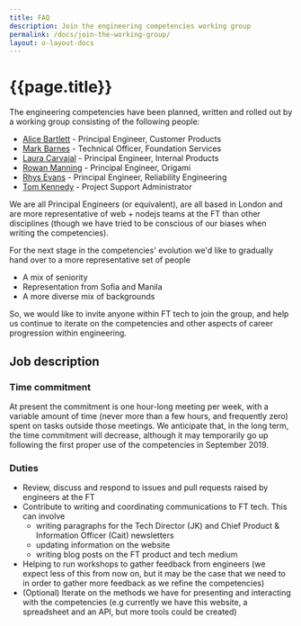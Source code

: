 ```yaml
---
title: FAQ
description: Join the engineering competencies working group
permalink: /docs/join-the-working-group/
layout: o-layout-docs
---
```


# {{page.title}}

The engineering competencies have been planned, written and rolled out by a working group consisting of the following people:

- [Alice Bartlett](https://people-finder.in.ft.com/search?name=Alice%20Bartlett) - Principal Engineer, Customer Products
- [Mark Barnes](https://people-finder.in.ft.com/search?name=mark%20barnes) - Technical Officer, Foundation Services
- [Laura Carvajal](https://people-finder.in.ft.com/search?name=laura%20carvajal) - Principal Engineer, Internal Products
- [Rowan Manning](https://people-finder.in.ft.com/search?name=Rowan%20Manning) - Principal Engineer, Origami
- [Rhys Evans](https://people-finder.in.ft.com/search?name=rhys%20evans) - Principal Engineer, Reliability Engineering
- [Tom Kennedy](https://people-finder.in.ft.com/search?name=Tom%20Kennedy) - Project Support Administrator


We are all Principal Engineers (or equivalent), are all based in London and are more representative of web + nodejs teams at the FT than other disciplines (though we have tried to be conscious of our biases when writing the competencies).

For the next stage in the competencies' evolution we'd like to gradually hand over to a more representative set of people
- A mix of seniority
- Representation from Sofia and Manila
- A more diverse mix of backgrounds

So, we would like to invite anyone within FT tech to join the group, and help us continue to iterate on the competencies and other aspects of career progression within engineering.

## Job description

### Time commitment
At present the commitment is one hour-long meeting per week, with a variable amount of time (never more than a few hours, and frequently zero) spent on tasks outside those meetings. We anticipate that, in the long term, the time commitment will decrease, although it may temporarily go up following the first proper use of the competencies in September 2019.

### Duties
- Review, discuss and respond to issues and pull requests raised by engineers at the FT
- Contribute to writing and coordinating communications to FT tech. This can involve
  - writing paragraphs for the Tech Director (JK) and Chief Product & Information Officer (Cait) newsletters
  - updating information on the website
  - writing blog posts on the FT product and tech medium
- Helping to run workshops to gather feedback from engineers (we expect less of this from now on, but it may be the case that we need to in order to gather more feedback as we refine the competencies)
- (Optional) Iterate on the methods we have for presenting and interacting with the competencies (e.g currently we have this website, a spreadsheet and an API, but more tools could be created)
